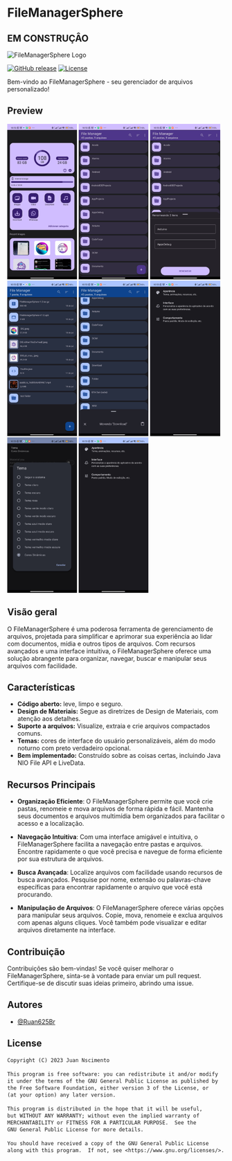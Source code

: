 # FileManagerSphere
## EM CONSTRUÇÂO

![FileManagerSphere Logo](link_para_o_logo)

[![GitHub release](https://img.shields.io/github/v/release/Ruan625Br/FileManagerSphere)](https://github.com/Ruan625Br/FileManagerSphere/releases)
[![License](https://img.shields.io/github/license/Ruan625Br/FileManagerSphere?color=blue)](LICENSE)

Bem-vindo ao FileManagerSphere - seu gerenciador de arquivos personalizado!

## Preview

<p><img src="fastlane/metadata/android/pt-BR/images/phoneScreenshots/1.jpg" width="32%" /> <img src="fastlane/metadata/android/pt-BR/images/phoneScreenshots/2.jpg" width="32%" /> <img src="fastlane/metadata/android/pt-BR/images/phoneScreenshots/3.jpg" width="32%" />
<img src="fastlane/metadata/android/pt-BR/images/phoneScreenshots/4.jpg" width="32%" /> <img src="fastlane/metadata/android/pt-BR/images/phoneScreenshots/5.jpg" width="32%" /> <img src="fastlane/metadata/android/pt-BR/images/phoneScreenshots/6.jpg" width="32%" />
<img src="fastlane/metadata/android/pt-BR/images/phoneScreenshots/7.jpg" width="32%" /> <img src="fastlane/metadata/android/pt-BR/images/phoneScreenshots/6.jpg" width="32%" /></p>


## Visão geral

O FileManagerSphere é uma poderosa ferramenta de gerenciamento de arquivos, projetada para simplificar e aprimorar sua experiência ao lidar com documentos, mídia e outros tipos de arquivos. Com recursos avançados e uma interface intuitiva, o FileManagerSphere oferece uma solução abrangente para organizar, navegar, buscar e manipular seus arquivos com facilidade.

## Características
   
- **Código aberto:** leve, limpo e seguro.
- **Design de Materiais:** Segue as diretrizes de Design de Materiais, com atenção aos detalhes.
- **Suporte a arquivos:** Visualize, extraia e crie arquivos compactados comuns.
- **Temas:** cores de interface do usuário personalizáveis, além do modo noturno com preto verdadeiro opcional.
- **Bem implementado:** Construído sobre as coisas certas, incluindo Java NIO File API e LiveData.

## Recursos Principais

- **Organização Eficiente**: O FileManagerSphere permite que você crie pastas, renomeie e mova arquivos de forma rápida e fácil. Mantenha seus documentos e arquivos multimídia bem organizados para facilitar o acesso e a localização.

- **Navegação Intuitiva**: Com uma interface amigável e intuitiva, o FileManagerSphere facilita a navegação entre pastas e arquivos. Encontre rapidamente o que você precisa e navegue de forma eficiente por sua estrutura de arquivos.

- **Busca Avançada**: Localize arquivos com facilidade usando recursos de busca avançados. Pesquise por nome, extensão ou palavras-chave específicas para encontrar rapidamente o arquivo que você está procurando.

- **Manipulação de Arquivos**: O FileManagerSphere oferece várias opções para manipular seus arquivos. Copie, mova, renomeie e exclua arquivos com apenas alguns cliques. Você também pode visualizar e editar arquivos diretamente na interface.


## Contribuição

Contribuições são bem-vindas! Se você quiser melhorar o FileManagerSphere, sinta-se à vontade para enviar um pull request. Certifique-se de discutir suas ideias primeiro, abrindo uma issue.

## Autores

- [@Ruan625Br](https://www.github.com/Ruan625Br)





## License

    Copyright (C) 2023 Juan Nscimento

    This program is free software: you can redistribute it and/or modify
    it under the terms of the GNU General Public License as published by
    the Free Software Foundation, either version 3 of the License, or
    (at your option) any later version.

    This program is distributed in the hope that it will be useful,
    but WITHOUT ANY WARRANTY; without even the implied warranty of
    MERCHANTABILITY or FITNESS FOR A PARTICULAR PURPOSE.  See the
    GNU General Public License for more details.

    You should have received a copy of the GNU General Public License
    along with this program.  If not, see <https://www.gnu.org/licenses/>.
